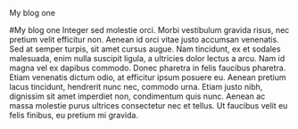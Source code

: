 My blog one

#My blog one
Integer sed molestie orci. Morbi vestibulum gravida risus, nec pretium velit efficitur non. Aenean id orci vitae justo accumsan venenatis. Sed at semper turpis, sit amet cursus augue. Nam tincidunt, ex et sodales malesuada, enim nulla suscipit ligula, a ultricies dolor lectus a arcu. Nam id magna vel ex dapibus commodo. Donec pharetra in felis faucibus pharetra. Etiam venenatis dictum odio, at efficitur ipsum posuere eu. Aenean pretium lacus tincidunt, hendrerit nunc nec, commodo urna. Etiam justo nibh, dignissim sit amet imperdiet non, condimentum quis nunc. Aenean ac massa molestie purus ultrices consectetur nec et tellus. Ut faucibus velit eu felis finibus, eu pretium mi gravida.


